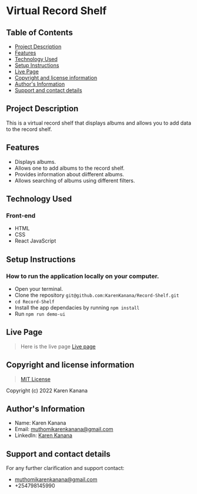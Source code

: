 

# Virtual Record Shelf

## Table of Contents
- [Project Description](#project-description)
- [Features](#features)
- [Technology Used](#technology-used)
- [Setup Instructions](#setup-instructions)
- [Live Page](#live-page)
- [Copyright and license information](#copyright-and-license-information)
- [Author's Information](#authors-information)
- [Support and contact details](#support-and-contact-details)


## Project Description
This is a virtual record shelf that displays albums and allows you to add data to the record shelf.

## Features
- Displays albums.
- Allows one to add albums to the record shelf. 
- Provides information about diifferent albums.
- Allows searching of albums using different filters.

## Technology Used
### Front-end
- HTML
- CSS
- React JavaScript



## Setup Instructions

### How to run the application locally on your computer.
- Open your terminal.
- Clone the repository `git@github.com:KarenKanana/Record-Shelf.git`
- `cd Record-Shelf`
- Install the app dependacies by running `npm install`
- Run `npm run demo-ui`



## Live Page
>   Here is the live page [Live page]()



## Copyright and license information
> [MIT License](https://github.com/KarenKanana/Record-Shelf/blob/master/LICENSE)

Copyright (c) 2022 Karen Kanana


## Author's Information
- Name: Karen Kanana 
- Email: muthomikarenkanana@gmail.com
- LinkedIn: [Karen Kanana](https://www.linkedin.com/in/karen-kanana-4b8a78205/)


## Support and contact details
For any further clarification and support contact:
 
- muthomikarenkanana@gmail.com
- +254798145990 
